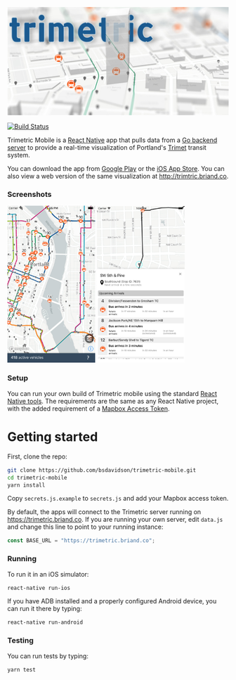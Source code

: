 <img alt="Trimetric" src="images/trimetric_header.jpg" width="888"><br />

[![Build Status][travis_image]][travis]

Trimetric Mobile is a [React Native] app that pulls data from a [Go backend server][trimetric server]
to provide a real-time visualization of Portland's [Trimet] transit system.

You can download the app from [Google Play] or the [iOS App Store]. You can also
view a web version of the same visualization at http://trimtric.briand.co.

### Screenshots

<img alt="overview" src="images/overview.jpg" width="200">
<img alt="arrival route" src="images/arrival_route.jpg" width="200">

### Setup

You can run your own build of Trimetric mobile using the standard [React Native tools]. The requirements are the same as any React Native project, with the added requirement of a [Mapbox Access Token].

# Getting started

First, clone the repo:

```sh
git clone https://github.com/bsdavidson/trimetric-mobile.git
cd trimetric-mobile
yarn install
```

Copy `secrets.js.example` to `secrets.js` and add your Mapbox access token.

By default, the apps will connect to the Trimetric server running on https://trimetric.briand.co. If you are running your own server, edit `data.js` and change this line to point to your running instance:

```javascript
const BASE_URL = "https://trimetric.briand.co";
```

### Running

To run it in an iOS simulator:

```sh
react-native run-ios
```

If you have ADB installed and a properly configured Android device, you can run it there by typing:

```sh
react-native run-android
```

### Testing

You can run tests by typing:

```sh
yarn test
```

[trimet]: https://trimet.org
[google play]: https://play.google.com/store/apps/details?id=com.trimetric_mobile
[ios app store]: https://itunes.apple.com/us/app/trimetric-mobile/id1336258424
[gtfs]: https://developers.google.com/transit/
[mapbox]: https://www.mapbox.com/
[mapbox access token]: https://www.mapbox.com/signup/
[trimetric server]: https://github.com/bsdavidson/trimetric
[trimet api key]: https://developer.trimet.org/appid/registration/
[react native]: https://facebook.github.io/react-native/
[react native tools]: https://facebook.github.io/react-native/docs/getting-started.html
[travis]: https://travis-ci.org/bsdavidson/trimetric-mobile
[travis_image]: https://travis-ci.org/bsdavidson/trimetric-mobile.svg?branch=master
